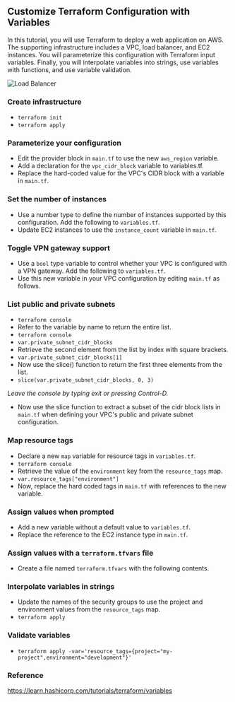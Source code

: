 ## Customize Terraform Configuration with Variables
In this tutorial, you will use Terraform to deploy a web application on AWS. The supporting infrastructure includes a VPC, load balancer, and EC2 instances. You will parameterize this configuration with Terraform input variables. Finally, you will interpolate variables into strings, use variables with functions, and use variable validation.

![Load Balancer](https://user-images.githubusercontent.com/33342822/151195260-363f3f3d-5d9c-44eb-8ced-dc42fa8b34aa.png)

### Create infrastructure
- `terraform init`
- `terraform apply`

### Parameterize your configuration
- Edit the provider block in `main.tf` to use the new `aws_region` variable.
- Add a declaration for the `vpc_cidr_block` variable to variables.tf.
- Replace the hard-coded value for the VPC's CIDR block with a variable in `main.tf`.

### Set the number of instances
- Use a number type to define the number of instances supported by this configuration. Add the following to `variables.tf`.
- Update EC2 instances to use the `instance_count` variable in `main.tf`.

### Toggle VPN gateway support
- Use a `bool` type variable to control whether your VPC is configured with a VPN gateway. Add the following to `variables.tf`.
- Use this new variable in your VPC configuration by editing `main.tf` as follows.

### List public and private subnets
- `terraform console`
- Refer to the variable by name to return the entire list.
- `terraform console`
- `var.private_subnet_cidr_blocks`
- Retrieve the second element from the list by index with square brackets.
- `var.private_subnet_cidr_blocks[1]`
- Now use the slice() function to return the first three elements from the list.
- `slice(var.private_subnet_cidr_blocks, 0, 3)`

*Leave the console by typing exit or pressing Control-D.*

- Now use the slice function to extract a subset of the cidr block lists in `main.tf` when defining your VPC's public and private subnet configuration.

### Map resource tags
- Declare a new `map` variable for resource tags in `variables.tf`.
- `terraform console`
- Retrieve the value of the `environment` key from the `resource_tags` map.
- `var.resource_tags["environment"]`
- Now, replace the hard coded tags in `main.tf` with references to the new variable.

### Assign values when prompted
- Add a new variable without a default value to `variables.tf`.
- Replace the reference to the EC2 instance type in `main.tf`.

### Assign values with a `terraform.tfvars` file
- Create a file named `terraform.tfvars` with the following contents.

### Interpolate variables in strings
- Update the names of the security groups to use the project and environment values from the `resource_tags` map.
- `terraform apply`

### Validate variables
- `terraform apply -var='resource_tags={project="my-project",environment="development"}'`

### Reference
https://learn.hashicorp.com/tutorials/terraform/variables

